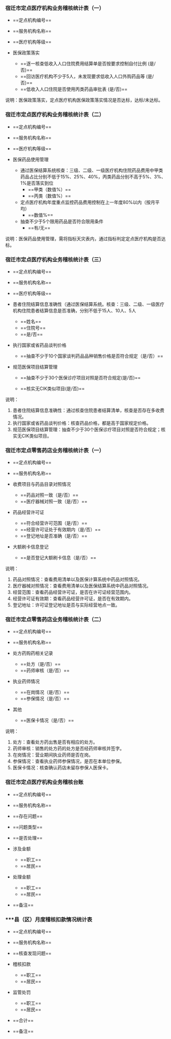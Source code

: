 ### 宿迁市定点医疗机构业务稽核统计表（一）

- ==定点机构编号==

- ==服务机构名称==

- ==医疗机构等级==
- 医保政策落实
  - ==逐一核查低收入人口住院费用结算单是否按要求控制自付比例 (是/否)==
  - ==回访医疗机构不少于5人，未发现要求低收入人口外购药品等 (是/否)==
  - ==低收入人口住院是否使用丙类药品审批表 (是/否)==



说明：医保政策落实，定点医疗机构医保政策落实情况是否达标，达标/未达标。



### 宿迁市定点医疗机构业务稽核统计表（二）

- ==定点机构编号==

- ==服务机构名称==

- ==医疗机构等级==
- 医保药品使用管理
  - 通过医保结算系统核查：三级、二级、一级医疗机构住院药品费用中甲类药品占比分别不低于15%、25%、40%，丙类药品分别不高于5%、3%、1%是否落实到位
    - ==甲类（数值%）==
    - ==丙类（数值%）==
  - 定点医疗机构年度重点监控药品费用控制在上一年度80%以内（按月平均）
    - ==数值%==
  - 抽查不少于5个限用药品是否符合限用条件
    - ==有/无==



说明：医保药品使用管理，需将指标天灾表内，通过指标判定定点医疗机构是否达标。



### 宿迁市定点医疗机构业务稽核统计表（三）

- ==定点机构编号==

- ==服务机构名称==

- ==医疗机构等级==
- 患者住院结算信息准确性（通过医保结算系统。核查：三级、二级、一级医疗机构住院患者结算信息是否准确，分别不低于15人、10人、5人
  - ==姓名==
  - ==住院号==
  - ==是/否==

- 执行国家或省药品谈判价格
  - ==抽查不少于10个国家谈判药品品种销售价格是否符合规定（是/否）==

- 规范医保项目结算管理

  - ==抽查不少于30个医保诊疗项目对照是否符合规定(是/否)==

  - ==核实无CIK类似项目(是/否)==



说明：

1. 患者住院结算信息准确性：通过核查住院患者结算清单，核查是否存在多收费情况。
2. 执行国家或省药品谈判价格：核查药品价格，都是高于国家规定价格。
3. 规范医保项目结算管理：抽查不少于30个医保诊疗项目对照是否符合规定；核实无CIK类似项目。



### 宿迁市定点零售药店业务稽核统计表（一）

- ==定点机构编号==

- ==服务机构名称==
- 收费项目与药品目录对照情况
  - ==药品对照一致（是/否）==
  - ==医疗器械对照一致（是/否）==

- 药品经营许可证
  - ==符合经营许可范围（是/否）==
  - ==经营许可证处于有效期内（是/否）==
  - ==登记地址是否准确（是/否）==

- 大额刷卡信息登记
  - ==是否登记大额刷卡信息（是/否）==



说明：

1. 药品对照情况：查看费用清单以及医保计算系统中药品对照情况。
2. 医疗器械对照情况：查看费用清单以及医保结算系统中药品对照情况。
3. 经营范围：查看药品经营许可证，是否在许可证经营范围内。
4. 经营许可证有效期：查看药品经营许可证，是否在有效期内。
5. 登记地址：许可证登记地址是否与实际经营地点一致。



### 宿迁市定点零售药店业务稽核统计表（二）

- ==定点机构编号==

- ==服务机构名称==
- 处方药购药相关记录
  - ==处方（是/否）==
  - ==药师审核（是/否）==

- 执业药师情况
  - ==在岗情况（是/否）==
  - ==参保情况（是/否）==

- 其他
  - ==医保卡情况（是/否）==



说明：

1. 处方：查看处方药出售是否有相应的处方。
2. 药师审核：销售的处方药的处方是否经药师审核并签字。
3. 在岗情况：营业期间执业药师是否在岗。
4. 参保情况：查看执业药师参保情况，是否在本单位参保。
5. 医保卡情况：核查确认药店未留存参保人医保卡。



### 宿迁市定点医疗机构业务稽核台账

- ==定点机构编号==

- ==服务机构名称==
- ==存在问题==
- ==问题类型==
- ==是否处理==
- 涉及金额
  - ==职工==
  - ==居民==

- 处理金额
  - ==职工==
  - ==居民==

- ==备注==



### ***县（区）月度稽核扣款情况统计表

- ==定点机构编号==

- ==服务机构名称==
- ==核查发现问题==
- 稽核扣款
  - ==职工==
  - ==居民==

- 监管处罚
  - ==职工==
  - ==居民==

- ==合计==
- ==备注==